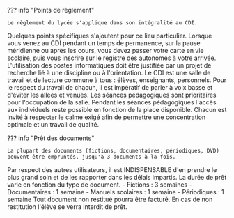 ??? info "Points de règlement"

    Le règlement du lycée s'applique dans son intégralité au CDI.
Quelques points spécifiques s'ajoutent pour ce lieu particulier.
Lorsque vous venez au CDI pendant un temps de permanence, sur la pause méridienne ou après les cours, vous devez passer votre carte en vie scolaire, puis vous inscrire sur le registre des autonomes à votre arrivée. L'utilisation des postes informatiques doit être justifiée par un projet de recherche lié à une discipline ou à l'orientation.
    Le CDI est une salle de travail et de lecture commune à tous : élèves, enseignants, personnels.
Pour le respect du travail de chacun, il est impératif de parler à voix basse et d'éviter les allées et venues.
Les séances pédagogiques sont prioritaires pour l'occupation de la salle.
Pendant les séances pédagogiques l'accès aux individuels reste possible en fonction de la place disponible.
    Chacun est invité à respecter le calme exigé afin de permettre une concentration optimale et un travail de qualité.


??? info "Prêt des documents"
        
    La plupart des documents (fictions, documentaires, périodiques, DVD) peuvent être empruntés, jusqu'à 3 documents à la fois.
Par respect des autres utilisateurs, il est INDISPENSABLE d'en prendre le plus grand soin et de les rapporter dans les délais impartis.
    La durée de prêt varie en fonction du type de document.
     - Fictions : 3 semaines
    - Documentaires : 1 semaine
    - Manuels scolaires : 1 semaine
    - Périodiques : 1 semaine
    Tout document non restitué pourra être facturé.
    En cas de non restitution l'élève se verra interdit de prêt.
